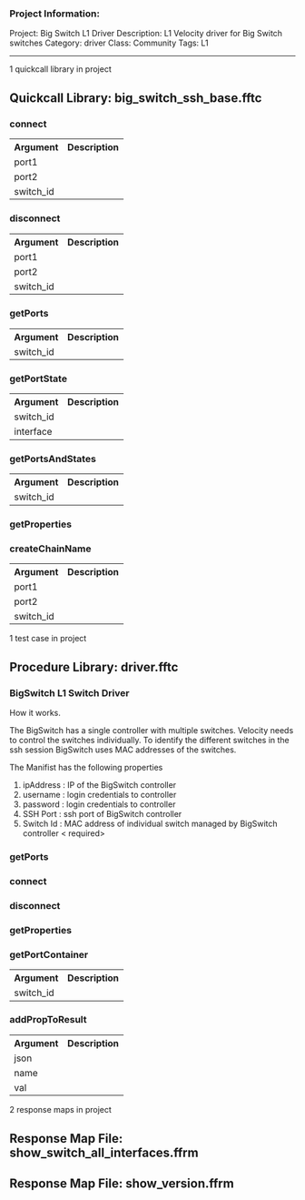 ### Project Information:
Project: Big Switch L1 Driver
Description: L1 Velocity driver for Big Switch switches
Category: driver
Class: Community
Tags: L1

 ----
1 quickcall library in project
## Quickcall Library: big_switch_ssh_base.fftc
### connect
<table><tr><th>Argument</th><th>Description</th></tr>
<tr><td>port1</td><tr></tr>
<tr><td>port2</td><tr></tr>
<tr><td>switch_id</td><tr></tr></table>

### disconnect
<table><tr><th>Argument</th><th>Description</th></tr>
<tr><td>port1</td><tr></tr>
<tr><td>port2</td><tr></tr>
<tr><td>switch_id</td><tr></tr></table>

### getPorts
<table><tr><th>Argument</th><th>Description</th></tr>
<tr><td>switch_id</td><tr></tr></table>

### getPortState
<table><tr><th>Argument</th><th>Description</th></tr>
<tr><td>switch_id</td><tr></tr>
<tr><td>interface</td><tr></tr></table>

### getPortsAndStates
<table><tr><th>Argument</th><th>Description</th></tr>
<tr><td>switch_id</td><tr></tr></table>

### getProperties
### createChainName
<table><tr><th>Argument</th><th>Description</th></tr>
<tr><td>port1</td><tr></tr>
<tr><td>port2</td><tr></tr>
<tr><td>switch_id</td><tr></tr></table>

1 test case in project
## Procedure Library: driver.fftc
### BigSwitch L1 Switch Driver
How it works.

The BigSwitch has a single controller with multiple switches.  Velocity needs to control the switches individually. To identify the different switches in the ssh session BigSwitch uses MAC addresses of the switches.

The Manifist has the following properties
1. ipAddress : IP of the BigSwitch controller <required>
2. username : login credentials to controller <required>
3. password : login credentials to controller <required>
4. SSH Port : ssh port of BigSwitch controller <optional>
5. Switch Id : MAC address of individual switch managed by BigSwitch controller < required>
### getPorts
### connect
### disconnect
### getProperties
### getPortContainer
<table><tr><th>Argument</th><th>Description</th></tr>
<tr><td>switch_id</td><tr></tr></table>

### addPropToResult
<table><tr><th>Argument</th><th>Description</th></tr>
<tr><td>json</td><tr></tr>
<tr><td>name</td><tr></tr>
<tr><td>val</td><tr></tr></table>

2 response maps in project
## Response Map File: show_switch_all_interfaces.ffrm
## Response Map File: show_version.ffrm